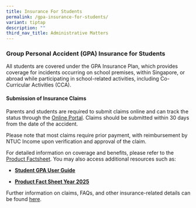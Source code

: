 ```yaml
---
title: Insurance For Students
permalink: /gpa-insurance-for-students/
variant: tiptap
description: ""
third_nav_title: Administrative Matters
---
```

<h3><strong>Group Personal Accident (GPA) Insurance for Students</strong></h3>
<p>All students are covered under the GPA Insurance Plan, which provides
coverage for incidents occurring on school premises, within Singapore,
or abroad while participating in school-related activities, including Co-Curricular
Activities (CCA).
<br>
</p>
<h4><strong>Submission of Insurance Claims</strong></h4>
<p>Parents and students are required to submit claims online and can track
the status through the <a href="https://studentgpa.incomegroupins.com.sg/#/" rel="noopener nofollow" target="_blank">Online Portal</a>.
Claims should be submitted within 30 days from the date of the accident.</p>
<p>Please note that most claims require prior payment, with reimbursement
by NTUC Income upon verification and approval of the claim.</p>
<p>For detailed information on coverage and benefits, please refer to the
<a href="https://www.income.com.sg/studentgpa" rel="noopener" target="_new">Product Factsheet</a>. You may also access additional resources such as:</p>
<ul data-tight="true" class="tight">
<li>
<p><strong><a href="/files/Admin Matters/Student_GPA_User_Guide____Parent.pdf" rel="noopener noreferrer nofollow" target="_blank">Student GPA User Guide</a></strong>
</p>
</li>
<li>
<p><strong><a href="/files/Admin Matters/Product_Fact_Sheet__Year_2025_.pdf" rel="noopener nofollow" target="_blank">Product Fact Sheet Year 2025</a></strong>
</p>
</li>
</ul>
<p>Further information on claims, FAQs, and other insurance-related details
can be found <a href="#" rel="noopener" target="_blank">here</a>.</p>